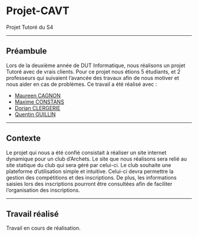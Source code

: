 # Projet-CAVT
Projet Tutoré du S4 

***
## Préambule 
Lors de la deuxième année de DUT Informatique, nous réalisons un projet Tutoré avec de vrais clients. Pour ce projet nous étions 5 étudiants, et 2 professeurs qui suivaient l’avancée des travaux afin de nous motiver et nous aider en cas de problèmes.
Ce travail a été réalisé avec : 
  -   [Maureen CAGNON](https://github.com/manon-deleest/manon-deleest) 
  -   [Maxime CONSTANS](https://github.com/manon-deleest/manon-deleest) 
  -   [Dorian CLERGERIE](https://github.com/manon-deleest/manon-deleest) 
  -   [Quentin GUILLIN](https://github.com/manon-deleest/manon-deleest) 

***
## Contexte 
Le projet qui nous a été confié consistait à réaliser un site internet dynamique pour un club d’Archets. Le site que nous réalisons sera relié au site statique du club qui sera géré par celui-ci. Le club souhaite une plateforme d’utilisation simple et intuitive. Celui-ci devra permettre la gestion des compétitions et des inscriptions. De plus, les informations saisies lors des inscriptions pourront être consultées afin de faciliter l’organisation des inscriptions.

***
## Travail réalisé 
Travail en cours de réalisation. 
